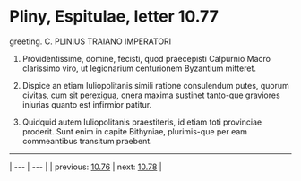 # Pliny, Espitulae, letter 10.77

greeting. C. PLINIUS TRAIANO IMPERATORI



1. Providentissime, domine, fecisti, quod praecepisti Calpurnio Macro clarissimo viro, ut legionarium centurionem Byzantium mitteret.



2. Dispice an etiam Iuliopolitanis simili ratione consulendum putes, quorum civitas, cum sit perexigua, onera maxima sustinet tanto-que graviores iniurias quanto est infirmior patitur.



3. Quidquid autem Iuliopolitanis praestiteris, id etiam toti provinciae proderit. Sunt enim in capite Bithyniae, plurimis-que per eam commeantibus transitum praebent.



---

| --- | --- |
| previous: [10.76](../10.76/) | next: [10.78](../10.78/) |
